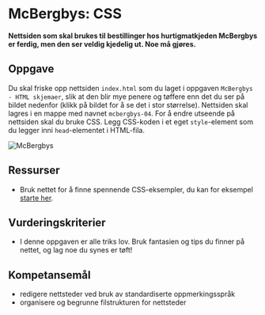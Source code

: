# McBergbys: CSS

**Nettsiden som skal brukes til bestillinger hos hurtigmatkjeden McBergbys er ferdig, men den ser veldig kjedelig ut. Noe må gjøres.**

## Oppgave

Du skal friske opp nettsiden `index.html` som du laget i oppgaven `McBergbys - HTML skjemaer`, slik at den blir mye penere og tøffere enn det du ser på bildet nedenfor (klikk på bildet for å se det i stor størrelse). Nettsiden skal lagres i en mappe med navnet `mcbergbys-04`. For å endre utseende på nettsiden skal du bruke CSS. Legg CSS-koden i et eget `style`-element som du legger inni `head`-elementet i HTML-fila. 

![McBergbys](https://raw.githubusercontent.com/fagstoff/IT1/master/Bilder/McB04.png)

## Ressurser

* Bruk nettet for å finne spennende CSS-eksempler, du kan for eksempel [starte her](http://www.w3schools.com/css/css_examples.asp).

## Vurderingskriterier

* I denne oppgaven er alle triks lov. Bruk fantasien og tips du finner på nettet, og lag noe du synes er tøft!

## Kompetansemål

* redigere nettsteder ved bruk av standardiserte oppmerkingsspråk
* organisere og begrunne filstrukturen for nettsteder